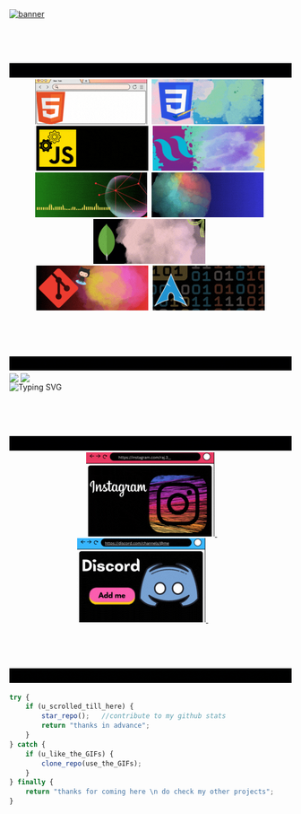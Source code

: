 <a href="https://rajchau.me">
  <img src="./gifs/hey.gif" alt="banner">
</a>

<br><br><br>

<div id="skills">
  <img src="./gifs/code.gif" alt="i code">
  <br>
  <div align="center">
    <img src="./gifs/code/html.gif" alt="html">&nbsp;
    <img src="./gifs/code/css.gif" alt="css">&nbsp;
    <img src="./gifs/code/js.gif" alt="js">&nbsp;
    <img src="./gifs/code/tailwind.gif" alt="tailwind">
    <br>
    <img src="./gifs/code/node.gif" alt="node">&nbsp;
    <img src="./gifs/code/express.gif" alt="express">&nbsp;
    <img src="./gifs/code/mongo.gif" alt="mongoDB">&nbsp;
    <br>
    <img src="./gifs/code/git.gif" alt="git">&nbsp;
    <img src="./gifs/code/arch.gif" alt="arch">
  </div>
</div>

<br><br><br>

<div id="stats">
  <img src="./gifs/misl.gif" alt="miscellaneous">
  <br>
  <div>
    <img height=200 align="center" src="https://github-readme-stats.vercel.app/api?username=sololinux&theme=midnight-purple&show=reviews&hide=contribs" />
    <img height=200 align="center" src="https://github-readme-stats.vercel.app/api/top-langs/?username=sololinux&theme=midnight-purple&langs_count=8&layout=compact" />
  </div>
  <img src="https://readme-typing-svg.demolab.com?font=Space+Mono&weight=500&size=25&duration=1000&pause=500&color=04C7FF&background=000000&multiline=true&random=false&width=830&height=230&lines=%5B%F0%9D%97%BF%F0%9D%97%BC%F0%9D%97%BC%F0%9D%98%81%40%F0%9D%98%80%F0%9D%97%BC%F0%9D%97%B9%F0%9D%97%BC%5D%24+%F0%9D%9A%A0%F0%9D%9A%91%F0%9D%9A%98+%F0%9D%9A%8A%F0%9D%9A%96+%F0%9D%9A%92;%E2%80%8E;%3E%E2%80%8E+%E2%80%8E+%E2%80%8E+backend+developer;%3E%E2%80%8E+%E2%80%8E+%E2%80%8E+node+fetcher;%3E+%E2%80%8E+%E2%80%8E+%E2%80%8Epromise+resolver;%3E%E2%80%8E+%E2%80%8E+%E2%80%8E+git+hubber;%3E%E2%80%8E+%E2%80%8E+%E2%80%8E+student" alt="Typing SVG">
</div>

<br><br><br>

<div id="contact">
  <img src="./gifs/connect.gif" alt="connect me">
  <br>
  <div align="center">
    <a href="mailto:chauraj345r@gmail.com>
      <img src="./gifs/connect/gmail.gif" alt="Gmail">
    </a>&emsp;&emsp;
    <a href="https://instagram.com/raj.3__">
      <img src="./gifs/connect/ig.gif" alt="Instagram">
    </a>&emsp;&emsp;
    <a href="https://discordapp.com/users/813709049978945546">
      <img src="./gifs/connect/discord.gif" alt="Discord">
    </a>&emsp;&emsp;
  </div>
</div>

<br><br><br>

<div id="msg">
  <img src="./gifs/msg.gif" alt="message">
  <br>
</div>


```js
try {
    if (u_scrolled_till_here) {
        star_repo();   //contribute to my github stats
        return "thanks in advance";
    }
} catch {
    if (u_like_the_GIFs) {
        clone_repo(use_the_GIFs);
    }
} finally {
    return "thanks for coming here \n do check my other projects";
}
```





